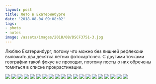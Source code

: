 ```yaml
---
layout: post
title: Лето в Екатеринбурге
date: '2018-08-04 09:08:02'
tags:
- photo
- notes
image: /assets/images/2018/08/DSCF3751-3.jpg
---
```


Люблю Екатеринбург, потому что можно без лишней рефлексии выложить два десятка летних фотокарточек. С другими точками географии такой фокус не проходит, поэтому посты о них обречены томиться в списке прокрастинации.

![](/assets/images/2018/08/DSCF3744-4.jpg)
![](/assets/images/2018/08/DSCF3746-3.jpg)
![](/assets/images/2018/08/DSCF3648-5.jpg)
![](/assets/images/2018/08/DSCF3649-4.jpg)
![](/assets/images/2018/08/DSCF3606-4.jpg)
![](/assets/images/2018/08/DSCF3727-3.jpg)
![](/assets/images/2018/08/DSCF3717-3.jpg)
![](/assets/images/2018/08/DSCF3718-3.jpg)
![](/assets/images/2018/08/DSCF3729-3.jpg)
![](/assets/images/2018/08/DSCF3859-3.jpg)
![](/assets/images/2018/08/DSCF3634-3.jpg)
![](/assets/images/2018/08/DSCF3674-3.jpg)
![](/assets/images/2018/08/DSCF3758-3.jpg)
![](/assets/images/2018/08/DSCF3751-3.jpg)
![](/assets/images/2018/08/DSCF3792-3.jpg)
![](/assets/images/2018/08/DSCF3802-3.jpg)
![](/assets/images/2018/08/DSCF3836-3.jpg)
![](/assets/images/2018/08/DSCF3755-3.jpg)
![](/assets/images/2018/08/DSCF3807-3.jpg)
![](/assets/images/2018/08/DSCF3860-3.jpg)